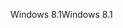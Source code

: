 <span data-ttu-id="dff12-101">Windows 8.1</span><span class="sxs-lookup"><span data-stu-id="dff12-101">Windows 8.1</span></span>